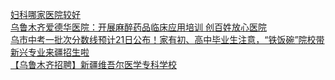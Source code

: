   
[妇科哪家医院较好](http://www.dianyue.me/archives/574/smbwbx5sr3jzr3u9/)  
[乌鲁木齐爱德华医院：开展麻醉药品临床应用培训 创百姓放心医院](http://www.dianyue.me/archives/987/kadovvqs7r79vd00/)  
[乌市中考一批次分数线预计21日公布！家有初、高中毕业生注意，“铁饭碗”院校带新兴专业来疆招生啦](http://www.dianyue.me/archives/434/axq4gxzrdiutxi9f/)  
[【乌鲁木齐招聘】新疆维吾尔医学专科学校](http://www.dianyue.me/archives/688/ajsu7qvfidv87mz2/)